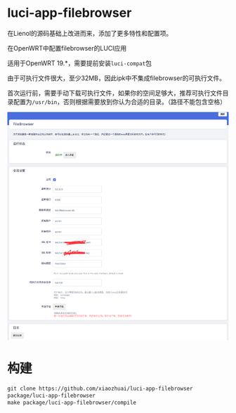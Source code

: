 # luci-app-filebrowser
在Lienol的源码基础上改进而来，添加了更多特性和配置项。

在OpenWRT中配置filebrowser的LUCI应用

适用于OpenWRT 19.*，需要提前安装`luci-compat`包

由于可执行文件很大，至少32MB，因此ipk中不集成filebrowser的可执行文件。

首次运行前，需要手动下载可执行文件，如果你的空间足够大，推荐可执行文件目录配置为`/usr/bin`，否则根据需要放到你认为合适的目录。（路径不能包含空格）

![preview.png](preview.png)

# 构建

```
git clone https://github.com/xiaozhuai/luci-app-filebrowser package/luci-app-filebrowser
make package/luci-app-filebrowser/compile
```



